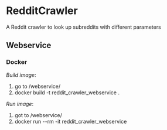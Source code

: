 # RedditCrawler
A Reddit crawler to look up subreddits with different parameters


## Webservice

### Docker
_Build image_: 
1) go to /webservice/ 
2) docker build -t reddit_crawler_webservice .

_Run image_:
1) got to /webservice/
2) docker run --rm -it reddit_crawler_webservice

